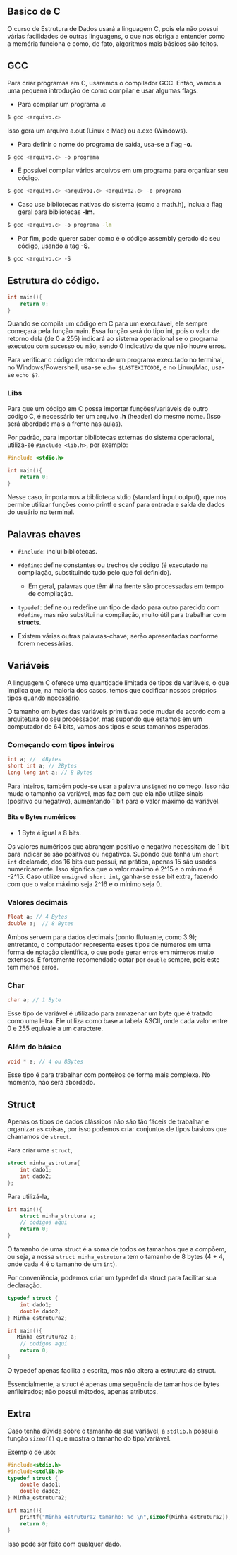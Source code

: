 ## Basico de C

O curso de Estrutura de Dados usará a linguagem C, pois ela não possui várias facilidades de outras linguagens, o que nos obriga a entender como a memória funciona e como, de fato, algoritmos mais básicos são feitos.

## GCC

Para criar programas em C, usaremos o compilador GCC. Então, vamos a uma pequena introdução de como compilar e usar algumas flags.

- Para compilar um programa .c

```bash
$ gcc <arquivo.c>
```

Isso gera um arquivo a.out (Linux e Mac) ou a.exe (Windows).

- Para definir o nome do programa de saída, usa-se a flag **-o**.

```bash
$ gcc <arquivo.c> -o programa
```

- É possível compilar vários arquivos em um programa para organizar seu código.

```bash
$ gcc <arquivo.c> <arquivo1.c> <arquivo2.c> -o programa
```

- Caso use bibliotecas nativas do sistema (como a math.h), inclua a flag geral para bibliotecas **-lm**.

```bash
$ gcc <arquivo.c> -o programa -lm
```

- Por fim, pode querer saber como é o código assembly gerado do seu código, usando a tag **-S**.

```bash
$ gcc <arquivo.c> -S
```

## Estrutura do código.

```C
int main(){
    return 0;
}
```

Quando se compila um código em C para um executável, ele sempre começará pela função main. Essa função será do tipo int, pois o valor de retorno dela (de 0 a 255) indicará ao sistema operacional se o programa executou com sucesso ou não, sendo 0 indicativo de que não houve erros.

Para verificar o código de retorno de um programa executado no terminal, no Windows/Powershell, usa-se `echo $LASTEXITCODE`, e no Linux/Mac, usa-se `echo $?`.

### Libs

Para que um código em C possa importar funções/variáveis de outro código C, é necessário ter um arquivo **.h** (header) do mesmo nome. (Isso será abordado mais a frente nas aulas).

Por padrão, para importar bibliotecas externas do sistema operacional, utiliza-se `#include <lib.h>`, por exemplo:

```C
#include <stdio.h>

int main(){
    return 0;
}
```

Nesse caso, importamos a biblioteca stdio (standard input output), que nos permite utilizar funções como printf e scanf para entrada e saída de dados do usuário no terminal.

## Palavras chaves

- `#include`: inclui bibliotecas.
- `#define`: define constantes ou trechos de código (é executado na compilação, substituindo tudo pelo que foi definido).

  - Em geral, palavras que têm **#** na frente são processadas em tempo de compilação.

- `typedef`: define ou redefine um tipo de dado para outro parecido com `#define`, mas não substitui na compilação, muito útil para trabalhar com **structs**.

- Existem várias outras palavras-chave; serão apresentadas conforme forem necessárias.

## Variáveis

A linguagem C oferece uma quantidade limitada de tipos de variáveis, o que implica que, na maioria dos casos, temos que codificar nossos próprios tipos quando necessário.

O tamanho em bytes das variáveis primitivas pode mudar de acordo com a arquitetura do seu processador, mas supondo que estamos em um computador de 64 bits, vamos aos tipos e seus tamanhos esperados.

### Começando com tipos inteiros

```C
int a; //  4Bytes
short int a; // 2Bytes
long long int a; // 8 Bytes
```

Para inteiros, também pode-se usar a palavra `unsigned` no começo. Isso não muda o tamanho da variável, mas faz com que ela não utilize sinais (positivo ou negativo), aumentando 1 bit para o valor máximo da variável.

#### Bits e Bytes numéricos

- 1 Byte é igual a 8 bits.

Os valores numéricos que abrangem positivo e negativo necessitam de 1 bit para indicar se são positivos ou negativos. Supondo que tenha um `short int` declarado, dos 16 bits que possui, na prática, apenas 15 são usados numericamente. Isso significa que o valor máximo é 2^15 e o mínimo é -2^15. Caso utilize `unsigned short int`, ganha-se esse bit extra, fazendo com que o valor máximo seja 2^16 e o mínimo seja 0.

### Valores decimais

```C
float a; // 4 Bytes
double a;  // 8 Bytes
```

Ambos servem para dados decimais (ponto flutuante, como 3.9); entretanto, o computador representa esses tipos de números em uma forma de notação científica, o que pode gerar erros em números muito extensos. É fortemente recomendado optar por `double` sempre, pois este tem menos erros.

### Char

```C
char a; // 1 Byte
```

Esse tipo de variável é utilizado para armazenar um byte que é tratado como uma letra. Ele utiliza como base a tabela ASCII, onde cada valor entre 0 e 255 equivale a um caractere.

### Além do básico

```C
void * a; // 4 ou 8Bytes
```

Esse tipo é para trabalhar com ponteiros de forma mais complexa. No momento, não será abordado.

## Struct

Apenas os tipos de dados clássicos não são tão fáceis de trabalhar e organizar as coisas, por isso podemos criar conjuntos de tipos básicos que chamamos de `struct`.

Para criar uma `struct`,

```C
struct minha_estrutura{
    int dado1;
    int dado2;
};
```

Para utilizá-la,

```C
int main(){
    struct minha_strutura a;
    // codigos aqui
    return 0;
}
```

O tamanho de uma struct é a soma de todos os tamanhos que a compõem, ou seja, a nossa `struct minha_estrutura` tem o tamanho de 8 bytes (4 + 4, onde cada 4 é o tamanho de um `int`).

Por conveniência, podemos criar um typedef da struct para facilitar sua declaração.

```C
typedef struct {
    int dado1;
    double dado2;
} Minha_estrutura2;

int main(){
   Minha_estrutura2 a;
    // codigos aqui
    return 0;
}
```

O typedef apenas facilita a escrita, mas não altera a estrutura da struct.

Essencialmente, a struct é apenas uma sequência de tamanhos de bytes enfileirados; não possui métodos, apenas atributos.

## Extra

Caso tenha dúvida sobre o tamanho da sua variável, a `stdlib.h` possui a função `sizeof()` que mostra o tamanho do tipo/variável.

Exemplo de uso:

```C
#include<stdio.h>
#include<stdlib.h>
typedef struct {
    double dado1;
    double dado2;
} Minha_estrutura2;

int main(){
    printf("Minha_estrutura2 tamanho: %d \n",sizeof(Minha_estrutura2));
    return 0;
}
```

Isso pode ser feito com qualquer dado.
